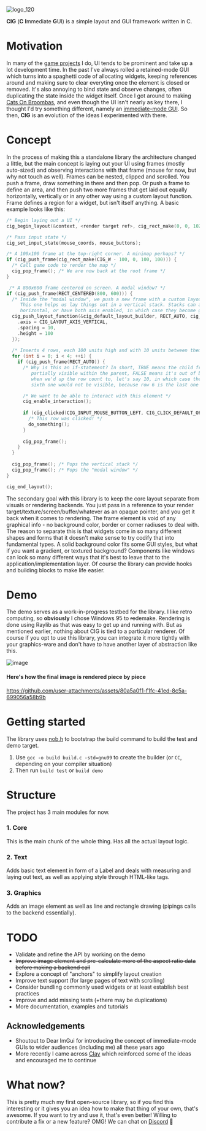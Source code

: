 ![logo_120](https://github.com/user-attachments/assets/44cbc982-b224-4c94-9afc-a704a7cdc77c)

**CIG** (**C** **I**mmediate **G**UI) is a simple layout and GUI framework written in C.

# Motivation
In many of the [game projects](https://eigen.itch.io) I do, UI tends to be prominent and take up a lot development time. In the past I've always rolled a retained-mode GUI which turns into a spaghetti code of allocating widgets, keeping references around and making sure to clear everyting once the element is closed or removed. It's also annoying to bind state and observe changes, often duplicating the state inside the widget itself. Once I got around to making [Cats On Broombas](https://eigen.itch.io/cats-on-broombas), and even though the UI isn't nearly as key there, I thought I'd try something different, namely an [immediate-mode GUI](https://caseymuratori.com/blog_0001). So then, **CIG** is an evolution of the ideas I experimented with there.

# Concept
In the process of making this a standalone library the architecture changed a little, but the main concept is laying out your UI using frames (mostly auto-sized) and observing interactions with that frame (mouse for now, but why not touch as well). Frames can be nested, clipped and scrolled. You push a frame, draw something in there and then pop. Or push a frame to define an area, and then push two more frames that get laid out equally horizontally, vertically or in any other way using a custom layout function. Frame defines a region for a widget, but isn't itself anything. A basic example looks like this:

```c
/* Begin laying out a UI */
cig_begin_layout(&context, <render target ref>, cig_rect_make(0, 0, 1024, 768), delta_time);

/* Pass input state */
cig_set_input_state(mouse_coords, mouse_buttons);

/* A 100x100 frame at the top-right corner. A minimap perhaps? */
if (cig_push_frame(cig_rect_make(CIG_W - 100, 0, 100, 100))) {
  /* Call game code to render the map */
  cig_pop_frame(); /* We are now back at the root frame */
}

 /* A 800x600 frame centered on screen. A modal window? */
if (cig_push_frame(RECT_CENTERED(800, 600))) {
  /* Inside the "modal window", we push a new frame with a custom layout function.
     This one helps us lay things out in a vertical stack. Stacks can also be
     horizontal, or have both axis enabled, in which case they become grids */
  cig_push_layout_function(&cig_default_layout_builder, RECT_AUTO, cig_insets_zero(), (cig_layout_params_t) {
    .axis = CIG_LAYOUT_AXIS_VERTICAL,
    .spacing = 10,
    .height = 100
  });
  
  /* Inserts 4 rows, each 100 units high and with 10 units between them */
  for (int i = 0; i < 4; ++i) {
    if (cig_push_frame(RECT_AUTO)) {
      /* Why is this an if-statement? In short, TRUE means the child frame is at least
         partially visible within the parent, FALSE means it's out of bounds. Relevant
         when we'd up the row count to, let's say 10, in which case the frames after the
         sixth one would not be visible, because row 6 is the last one partially in view */

      /* We want to be able to interact with this element */
      cig_enable_interaction();
  
      if (cig_clicked(CIG_INPUT_MOUSE_BUTTON_LEFT, CIG_CLICK_DEFAULT_OPTIONS)) {
        /* This row was clicked! */
        do_something();
      }
  
      cig_pop_frame();
    }
  }
  
  cig_pop_frame(); /* Pops the vertical stack */
  cig_pop_frame(); /* Pops the "modal window" */
}

cig_end_layout();
```

The secondary goal with this library is to keep the core layout separate from visuals or rendering backends. You just pass in a reference to your render target/texture/screen/buffer/whatever as an opaque pointer, and you get it back when it comes to rendering. The frame element is void of any graphical info - no background color, border or corner radiuses to deal with. The reason to separate this is that widgets come in so many different shapes and forms that it doesn't make sense to try codify that into fundamental types. A solid background color fits some GUI styles, but what if you want a gradient, or textured background? Components like windows can look so many different ways that it's best to leave that to the application/implementation layer. Of course the library can provide hooks and building blocks to make life easier.

# Demo
The demo serves as a work-in-progress testbed for the library. I like retro computing, so **obviously** I chose Windows 95 to ~~re~~demake. Rendering is done using Raylib as that was easy to get up and running with. But as mentioned earlier, nothing about CIG is tied to a particular renderer. Of course if you opt to use this library, you can integrate it more tightly with your graphics-ware and don't have to have another layer of abstraction like this.

![image](https://github.com/user-attachments/assets/74280199-5f6b-4fad-b6e1-f0a9a09c612e)

#### Here's how the final image is rendered piece by piece
https://github.com/user-attachments/assets/80a5a0f1-f1fc-41ed-8c5a-699056a58b9b

# Getting started
The library uses [nob.h](https://github.com/tsoding/nob.h) to bootstrap the build command to build the test and demo target.

1. Use `gcc -o build build.c -std=gnu99` to create the builder (or `CC`, depending on your compiler situation)
2. Then run `build test` or `build demo`

# Structure
The project has 3 main modules for now.

### 1. Core
This is the main chunk of the whole thing. Has all the actual layout logic.

### 2. Text
Adds basic text element in form of a Label and deals with measuring and laying out text, as well as applying style through HTML-like tags.

### 3. Graphics
Adds an image element as well as line and rectangle drawing (pipings calls to the backend essentially).

# TODO
* Validate and refine the API by working on the demo
* ~~Improve image element and pre-calculate more of the aspect ratio data before making a backend call~~
* Explore a concept of "anchors" to simplify layout creation
* Improve text support (for large pages of text with scrolling)
* Consider bundling commonly used widgets or at least establish best practices
* Improve and add missing tests (+there may be duplications)
* More documentation, examples and tutorials
  
## Acknowledgements
* Shoutout to Dear ImGui for introducing the concept of immediate-mode GUIs to wider audiences (including me) all these years ago
* More recently I came across [Clay](https://github.com/nicbarker/clay) which reinforced some of the ideas and encouraged me to continue

# What now?
This is pretty much my first open-source library, so if you find this interesting or it gives you an idea how to make that thing of your own, that's awesome. If you want to try and use it, that's even better! Willing to contribute a fix or a new feature? OMG! We can chat on [Discord](https://discord.gg/X379hyV37f) 👋
